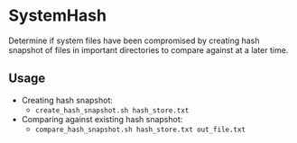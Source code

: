 # SystemHash
Determine if system files have been compromised by creating hash snapshot of files in important directories to compare against at a later time.

## Usage
- Creating hash snapshot:
  - `create_hash_snapshot.sh hash_store.txt`
- Comparing against existing hash snapshot:
  - `compare_hash_snapshot.sh hash_store.txt out_file.txt`